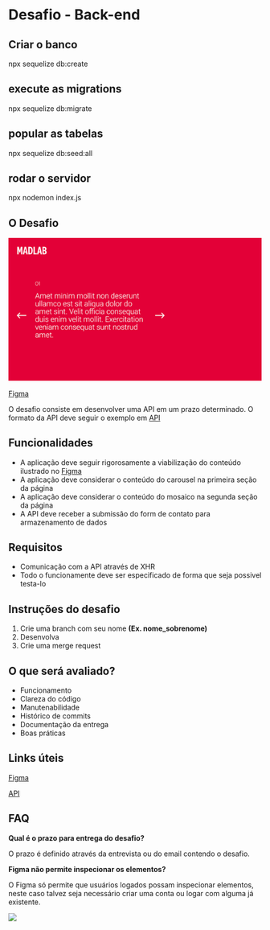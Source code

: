 # Desafio - Back-end

## Criar o banco
npx sequelize db:create

## execute as migrations
npx sequelize db:migrate

## popular as tabelas
npx sequelize db:seed:all


## rodar o servidor
npx nodemon index.js    

## O Desafio

![](home.png)

[Figma](https://www.figma.com/file/TFEljOPck192pX1sgPDmFh/Teste-Front)

O desafio consiste em desenvolver uma API em um prazo determinado. O formato da API deve seguir o exemplo em [API](/api)

## Funcionalidades

- A aplicação deve seguir rigorosamente a viabilização do conteúdo ilustrado no [Figma](https://www.figma.com/file/TFEljOPck192pX1sgPDmFh/Teste-Front)
- A aplicação deve considerar o conteúdo do carousel na primeira seção da página
- A aplicação deve considerar o conteúdo do mosaico na segunda seção da página
- A API deve receber a submissão do form de contato para armazenamento de dados

## Requisitos

- Comunicação com a API através de XHR
- Todo o funcionamente deve ser especificado de forma que seja possivel testa-lo

## Instruções do desafio

1. Crie uma branch com seu nome **(Ex. nome_sobrenome)**
2. Desenvolva
3. Crie uma merge request

## O que será avaliado?

- Funcionamento
- Clareza do código
- Manutenabilidade
- Histórico de commits
- Documentação da entrega
- Boas práticas

## Links úteis

[Figma](https://www.figma.com/file/TFEljOPck192pX1sgPDmFh/Teste-Front)

[API](/api)

## FAQ

**Qual é o prazo para entrega do desafio?**

O prazo é definido através da entrevista ou do email contendo o desafio.

**Figma não permite inspecionar os elementos?**

O Figma só permite que usuários logados possam inspecionar elementos, neste caso talvez seja necessário criar uma conta ou logar com alguma já existente.

![](https://media.giphy.com/media/CpgNjk2E54p7W/giphy.gif)
